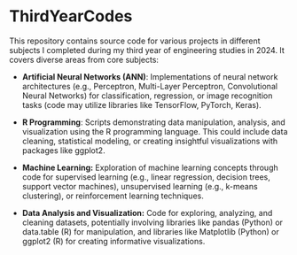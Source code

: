 # ThirdYearCodes
This repository contains source code for various projects in different subjects I completed during my third year of engineering studies in 2024. It covers diverse areas from core subjects:


- **Artificial Neural Networks (ANN)**: Implementations of neural network architectures (e.g., Perceptron, Multi-Layer Perceptron, Convolutional Neural Networks) for classification, regression, or image recognition tasks (code may utilize libraries like TensorFlow, PyTorch, Keras).

- **R Programming**: Scripts demonstrating data manipulation, analysis, and visualization using the R programming language. This could include data cleaning, statistical modeling, or creating insightful visualizations with packages like ggplot2.

- **Machine Learning:** Exploration of machine learning concepts through code for supervised learning (e.g., linear regression, decision trees, support vector machines), unsupervised learning (e.g., k-means clustering), or reinforcement learning techniques.

- **Data Analysis and Visualization:** Code for exploring, analyzing, and cleaning datasets, potentially involving libraries like pandas (Python) or data.table (R) for manipulation, and libraries like Matplotlib (Python) or ggplot2 (R) for creating informative visualizations.
